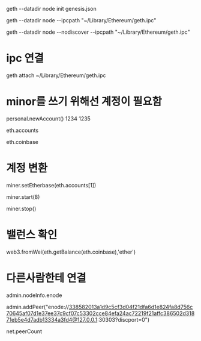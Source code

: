 geth --datadir node init genesis.json

geth --datadir node --ipcpath "~/Library/Ethereum/geth.ipc"

geth --datadir node --nodiscover --ipcpath "~/Library/Ethereum/geth.ipc"

# ipc 연결
geth attach ~/Library/Ethereum/geth.ipc

# minor를 쓰기 위해선 계정이 필요함

personal.newAccount()
1234
1235

eth.accounts

eth.coinbase

# 계정 변환
miner.setEtherbase(eth.accounts[1])

miner.start(8)

miner.stop()

# 밸런스 확인
web3.fromWei(eth.getBalance(eth.coinbase),'ether')

# 다른사람한테 연결

admin.nodeInfo.enode

admin.addPeer("enode://338582013a1d9c5cf3d04f21dfa6d1e824fa8d756c70645af07d1e37ee37c9cf07c53302cce84efa24ac72219f21affc386502d31871eb5e4d7adb13334a3fd4@127.0.0.1:30303?discport=0")

net.peerCount